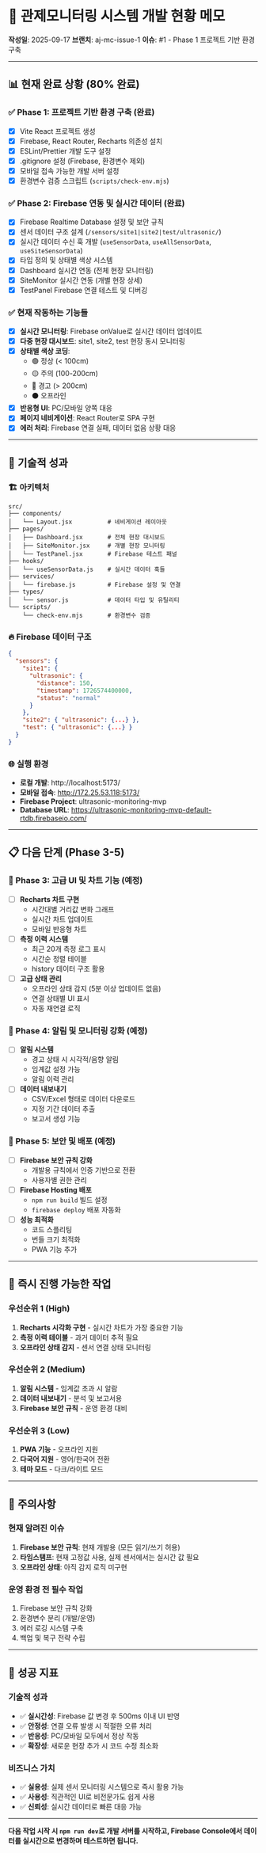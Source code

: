 # 🚀 관제모니터링 시스템 개발 현황 메모

**작성일**: 2025-09-17
**브랜치**: aj-mc-issue-1
**이슈**: #1 - Phase 1 프로젝트 기반 환경 구축

---

## 📊 현재 완료 상황 (80% 완료)

### ✅ Phase 1: 프로젝트 기반 환경 구축 (완료)
- [x] Vite React 프로젝트 생성
- [x] Firebase, React Router, Recharts 의존성 설치
- [x] ESLint/Prettier 개발 도구 설정
- [x] .gitignore 설정 (Firebase, 환경변수 제외)
- [x] 모바일 접속 가능한 개발 서버 설정
- [x] 환경변수 검증 스크립트 (`scripts/check-env.mjs`)

### ✅ Phase 2: Firebase 연동 및 실시간 데이터 (완료)
- [x] Firebase Realtime Database 설정 및 보안 규칙
- [x] 센서 데이터 구조 설계 (`/sensors/site1|site2|test/ultrasonic/`)
- [x] 실시간 데이터 수신 훅 개발 (`useSensorData`, `useAllSensorData`, `useSiteSensorData`)
- [x] 타입 정의 및 상태별 색상 시스템
- [x] Dashboard 실시간 연동 (전체 현장 모니터링)
- [x] SiteMonitor 실시간 연동 (개별 현장 상세)
- [x] TestPanel Firebase 연결 테스트 및 디버깅

### ✅ 현재 작동하는 기능들
- [x] **실시간 모니터링**: Firebase onValue로 실시간 데이터 업데이트
- [x] **다중 현장 대시보드**: site1, site2, test 현장 동시 모니터링
- [x] **상태별 색상 코딩**:
  - 🟢 정상 (< 100cm)
  - 🟡 주의 (100-200cm)
  - 🔴 경고 (> 200cm)
  - ⚫ 오프라인
- [x] **반응형 UI**: PC/모바일 양쪽 대응
- [x] **페이지 네비게이션**: React Router로 SPA 구현
- [x] **에러 처리**: Firebase 연결 실패, 데이터 없음 상황 대응

---

## 🔧 기술적 성과

### 🏗️ 아키텍처
```
src/
├── components/
│   └── Layout.jsx          # 네비게이션 레이아웃
├── pages/
│   ├── Dashboard.jsx       # 전체 현장 대시보드
│   ├── SiteMonitor.jsx     # 개별 현장 모니터링
│   └── TestPanel.jsx       # Firebase 테스트 패널
├── hooks/
│   └── useSensorData.js    # 실시간 데이터 훅들
├── services/
│   └── firebase.js         # Firebase 설정 및 연결
├── types/
│   └── sensor.js           # 데이터 타입 및 유틸리티
└── scripts/
    └── check-env.mjs       # 환경변수 검증
```

### 🔥 Firebase 데이터 구조
```json
{
  "sensors": {
    "site1": {
      "ultrasonic": {
        "distance": 150,
        "timestamp": 1726574400000,
        "status": "normal"
      }
    },
    "site2": { "ultrasonic": {...} },
    "test": { "ultrasonic": {...} }
  }
}
```

### 🌐 실행 환경
- **로컬 개발**: http://localhost:5173/
- **모바일 접속**: http://172.25.53.118:5173/
- **Firebase Project**: ultrasonic-monitoring-mvp
- **Database URL**: https://ultrasonic-monitoring-mvp-default-rtdb.firebaseio.com/

---

## 📋 다음 단계 (Phase 3-5)

### 🎯 Phase 3: 고급 UI 및 차트 기능 (예정)
- [ ] **Recharts 차트 구현**
  - 시간대별 거리값 변화 그래프
  - 실시간 차트 업데이트
  - 모바일 반응형 차트
- [ ] **측정 이력 시스템**
  - 최근 20개 측정 로그 표시
  - 시간순 정렬 테이블
  - history 데이터 구조 활용
- [ ] **고급 상태 관리**
  - 오프라인 상태 감지 (5분 이상 업데이트 없음)
  - 연결 상태별 UI 표시
  - 자동 재연결 로직

### 🚨 Phase 4: 알림 및 모니터링 강화 (예정)
- [ ] **알림 시스템**
  - 경고 상태 시 시각적/음향 알림
  - 임계값 설정 가능
  - 알림 이력 관리
- [ ] **데이터 내보내기**
  - CSV/Excel 형태로 데이터 다운로드
  - 지정 기간 데이터 추출
  - 보고서 생성 기능

### 🔐 Phase 5: 보안 및 배포 (예정)
- [ ] **Firebase 보안 규칙 강화**
  - 개발용 규칙에서 인증 기반으로 전환
  - 사용자별 권한 관리
- [ ] **Firebase Hosting 배포**
  - `npm run build` 빌드 설정
  - `firebase deploy` 배포 자동화
- [ ] **성능 최적화**
  - 코드 스플리팅
  - 번들 크기 최적화
  - PWA 기능 추가

---

## 🎯 즉시 진행 가능한 작업

### 우선순위 1 (High)
1. **Recharts 시각화 구현** - 실시간 차트가 가장 중요한 기능
2. **측정 이력 테이블** - 과거 데이터 추적 필요
3. **오프라인 상태 감지** - 센서 연결 상태 모니터링

### 우선순위 2 (Medium)
1. **알림 시스템** - 임계값 초과 시 알람
2. **데이터 내보내기** - 분석 및 보고서용
3. **Firebase 보안 규칙** - 운영 환경 대비

### 우선순위 3 (Low)
1. **PWA 기능** - 오프라인 지원
2. **다국어 지원** - 영어/한국어 전환
3. **테마 모드** - 다크/라이트 모드

---

## 🚨 주의사항

### 현재 알려진 이슈
1. **Firebase 보안 규칙**: 현재 개발용 (모든 읽기/쓰기 허용)
2. **타임스탬프**: 현재 고정값 사용, 실제 센서에서는 실시간 값 필요
3. **오프라인 상태**: 아직 감지 로직 미구현

### 운영 환경 전 필수 작업
1. Firebase 보안 규칙 강화
2. 환경변수 분리 (개발/운영)
3. 에러 로깅 시스템 구축
4. 백업 및 복구 전략 수립

---

## 🎉 성공 지표

### 기술적 성과
- ✅ **실시간성**: Firebase 값 변경 후 500ms 이내 UI 반영
- ✅ **안정성**: 연결 오류 발생 시 적절한 오류 처리
- ✅ **반응성**: PC/모바일 모두에서 정상 작동
- ✅ **확장성**: 새로운 현장 추가 시 코드 수정 최소화

### 비즈니스 가치
- ✅ **실용성**: 실제 센서 모니터링 시스템으로 즉시 활용 가능
- ✅ **사용성**: 직관적인 UI로 비전문가도 쉽게 사용
- ✅ **신뢰성**: 실시간 데이터로 빠른 대응 가능

---

**다음 작업 시작 시 `npm run dev`로 개발 서버를 시작하고, Firebase Console에서 데이터를 실시간으로 변경하며 테스트하면 됩니다.**